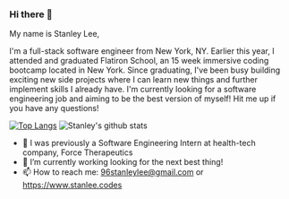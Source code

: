 ### Hi there 👋

My name is Stanley Lee,

I'm a full-stack software engineer from New York, NY. Earlier this year, I attended and graduated Flatiron School, an 15 week immersive coding bootcamp located in New York. Since graduating, I've been busy building exciting new side projects where I can learn new things and further implement skills I already have. I'm currently looking for a software engineering job and aiming to be the best version of myself! Hit me up if you have any questions!

[![Top Langs](https://github-readme-stats.vercel.app/api/top-langs/?username=96stanleylee&layout=compact&theme=dark)](https://github.com/anuraghazra/github-readme-stats)
![Stanley's github stats](https://github-readme-stats.vercel.app/api?username=96stanleylee&count_private=true&theme=dark)



- 🔭 I was previously a Software Engineering Intern at health-tech company, Force Therapeutics
- 🌱 I’m currently working looking for the next best thing!
- 📫 How to reach me: 96stanleylee@gmail.com or https://www.stanlee.codes


<!--
**96StanleyLee/96StanleyLee** is a ✨ _special_ ✨ repository because its `README.md` (this file) appears on your GitHub profile.

Here are some ideas to get you started:

- 🔭 I’m currently working on ...
- 🌱 I’m currently learning ...
- 👯 I’m looking to collaborate on ...
- 🤔 I’m looking for help with ...
- 💬 Ask me about ...
- 📫 How to reach me: ...
- 😄 Pronouns: ...
- ⚡ Fun fact: ...
-->
